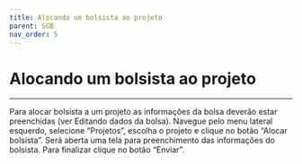 ```yaml
---
title: Alocando um bolsista ao projeto
parent: SGB
nav_order: 5
---
```


#  Alocando um bolsista ao projeto
---

Para alocar bolsista a um projeto as informações da bolsa deverão estar preenchidas (ver Editando dados da bolsa). Navegue pelo menu lateral esquerdo, selecione “Projetos”, escolha o projeto e clique no botão “Alocar bolsista”. Será aberta uma tela para preenchimento das informações do bolsista. Para finalizar clique no botão “Enviar”.

